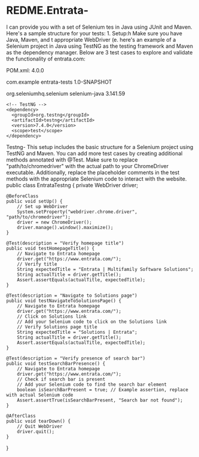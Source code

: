 # REDME.Entrata-
I can provide you with a set of Selenium tes in Java using JUnit and Maven. Here's a sample structure for your tests:  1. Setup:h  Make sure you have Java, Maven, and t appropriate WebDriver (e.
here's an example of a Selenium project in Java using TestNG as the testing framework and Maven as the dependency manager. Below are 3 test cases to explore and validate the functionality of entrata.com:

POM.xml:
<project xmlns="http://maven.apache.org/POM/4.0.0" xmlns:xsi="http://www.w3.org/2001/XMLSchema-instance"
  xsi:schemaLocation="http://maven.apache.org/POM/4.0.0 http://maven.apache.org/xsd/maven-4.0.0.xsd">
  <modelVersion>4.0.0</modelVersion>

  <groupId>com.example</groupId>
  <artifactId>entrata-tests</artifactId>
  <version>1.0-SNAPSHOT</version>

  <dependencies>
    <!-- Selenium WebDriver -->
    <dependency>
      <groupId>org.seleniumhq.selenium</groupId>
      <artifactId>selenium-java</artifactId>
      <version>3.141.59</version>
    </dependency>
    
    <!-- TestNG -->
    <dependency>
      <groupId>org.testng</groupId>
      <artifactId>testng</artifactId>
      <version>7.4.0</version>
      <scope>test</scope>
    </dependency>
  </dependencies>
</project>

Testng-
This setup includes the basic structure for a Selenium project using TestNG and Maven. You can add more test cases by creating additional methods annotated with @Test. Make sure to replace "path/to/chromedriver" with the actual path to your ChromeDriver executable. Additionally, replace the placeholder comments in the test methods with the appropriate Selenium code to interact with the website.
public class EntrataTestng {
    private WebDriver driver;

    @BeforeClass
    public void setUp() {
        // Set up WebDriver
        System.setProperty("webdriver.chrome.driver", "path/to/chromedriver");
        driver = new ChromeDriver();
        driver.manage().window().maximize();
    }

    @Test(description = "Verify homepage title")
    public void testHomepageTitle() {
        // Navigate to Entrata homepage
        driver.get("https://www.entrata.com/");
        // Verify title
        String expectedTitle = "Entrata | Multifamily Software Solutions";
        String actualTitle = driver.getTitle();
        Assert.assertEquals(actualTitle, expectedTitle);
    }

    @Test(description = "Navigate to Solutions page")
    public void testNavigateToSolutionsPage() {
        // Navigate to Entrata homepage
        driver.get("https://www.entrata.com/");
        // Click on Solutions link
        // Add your Selenium code to click on the Solutions link
        // Verify Solutions page title
        String expectedTitle = "Solutions | Entrata";
        String actualTitle = driver.getTitle();
        Assert.assertEquals(actualTitle, expectedTitle);
    }

    @Test(description = "Verify presence of search bar")
    public void testSearchBarPresence() {
        // Navigate to Entrata homepage
        driver.get("https://www.entrata.com/");
        // Check if search bar is present
        // Add your Selenium code to find the search bar element
        boolean isSearchBarPresent = true; // Example assertion, replace with actual Selenium code
        Assert.assertTrue(isSearchBarPresent, "Search bar not found");
    }

    @AfterClass
    public void tearDown() {
        // Quit WebDriver
        driver.quit();
    }
}
